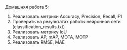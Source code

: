Домашняя работа 5:

1. Реализовать метрики Accuracy, Precision, Recall, F1
2. Проверить на результатах работы нейронной сети (classification_results.txt)
3. Реализовать метрику IoU
4. Реализовать AP, mAP, MOTA, MOTP
5. Реализовать RMSE, MAE
